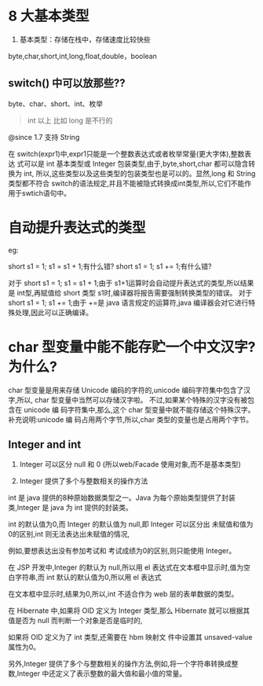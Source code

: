 # 8 大基本类型

1) 基本类型：存储在栈中，存储速度比较快些

byte,char,short,int,long,float,double，boolean




## switch() 中可以放那些??


byte、char、short、int、枚举


> int 以上 比如 long 是不行的

@since 1.7 支持 String




在 switch(expr1)中,expr1只能是一个整数表达式或者枚举常量(更大字体),整数表达 式可以是 int 基本类型或 Integer 包装类型,由于,byte,short,char 都可以隐含转换为 int,
所以,这些类型以及这些类型的包装类型也是可以的。显然,long 和 String 类型都不符合 switch的语法规定,并且不能被隐式转换成int类型,所以,它们不能作用于swtich语句中。


# 自动提升表达式的类型

eg:

short s1 = 1; s1 = s1 + 1;有什么错? short s1 = 1; s1 += 1;有什么错?

对于 short s1 = 1; s1 = s1 + 1;由于 s1+1运算时会自动提升表达式的类型,所以结果是 int型,再赋值给 short 类型 s1时,编译器将报告需要强制转换类型的错误。
对于 short s1 = 1; s1 += 1;由于 +=是 java 语言规定的运算符,java 编译器会对它进行特殊处理,因此可以正确编译。





# char 型变量中能不能存贮一个中文汉字?为什么?


char 型变量是用来存储 Unicode 编码的字符的,unicode 编码字符集中包含了汉字,所以, char 型变量中当然可以存储汉字啦。
不过,如果某个特殊的汉字没有被包含在 unicode 编 码字符集中,那么,这个 char 型变量中就不能存储这个特殊汉字。
补充说明:unicode 编 码占用两个字节,所以,char 类型的变量也是占用两个字节。



## Integer and int

1) Integer 可以区分 null 和 0   (所以web/Facade 使用对象,而不是基本类型)

2) Integer 提供了多个与整数相关的操作方法

int 是 java 提供的8种原始数据类型之一。Java 为每个原始类型提供了封装类,Integer 是 java 为 int 提供的封装类。

int 的默认值为0,而 Integer 的默认值为 null,即 Integer 可以区分出 未赋值和值为0的区别,int 则无法表达出未赋值的情况,

例如,要想表达出没有参加考试和 考试成绩为0的区别,则只能使用 Integer。

在 JSP 开发中,Integer 的默认为 null,所以用 el 表达式在文本框中显示时,值为空白字符串,而 int 默认的默认值为0,所以用 el 表达式

在文本框中显示时,结果为0,所以,int 不适合作为 web 层的表单数据的类型。

在 Hibernate 中,如果将 OID 定义为 Integer 类型,那么 Hibernate 就可以根据其值是否为 null 而判断一个对象是否是临时的,

如果将 OID 定义为了 int 类型,还需要在 hbm 映射文 件中设置其 unsaved-value 属性为0。

另外,Integer 提供了多个与整数相关的操作方法,例如,将一个字符串转换成整数,Integer 中还定义了表示整数的最大值和最小值的常量。

